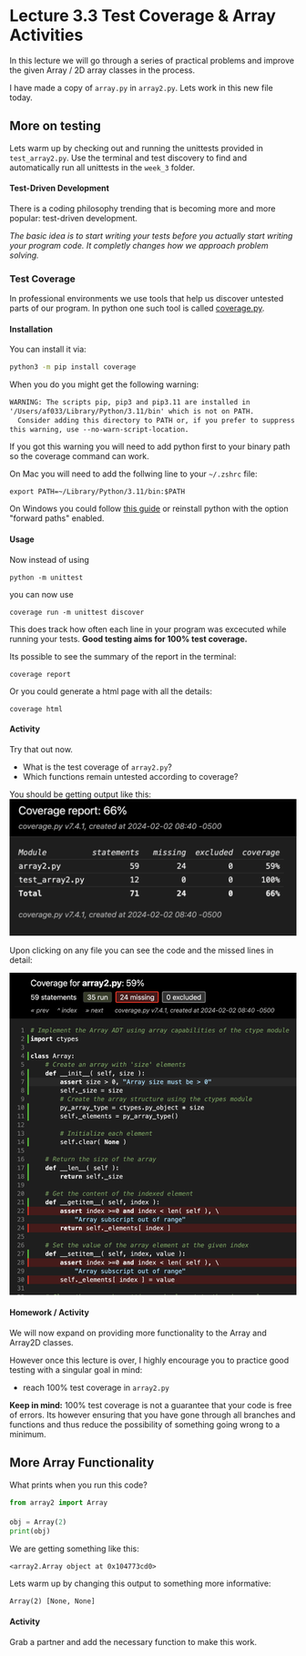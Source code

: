 # Lecture 3.3 Test Coverage & Array Activities

In this lecture we will go through a series of practical problems and improve the given Array / 2D array classes in the process.

I have made a copy of `array.py` in `array2.py`. Lets work in this new file today.

## More on testing

Lets warm up by checking out and running the unittests provided in `test_array2.py`. Use the terminal and test discovery to find and automatically run all unittests in the `week_3` folder.

#### Test-Driven Development
There is a coding philosophy trending that is becoming more and more popular: test-driven development.

_The basic idea is to start writing your tests before you actually start writing your program code. It completly changes how we approach problem solving._

### Test Coverage
In professional environments we use tools that help us discover untested parts of our program. In python one such tool is called [coverage.py](https://coverage.readthedocs.io/en/7.4.1/).


#### Installation
You can install it via:
```bash
python3 -m pip install coverage
```

When you do you might get the following warning:
```
WARNING: The scripts pip, pip3 and pip3.11 are installed in '/Users/af033/Library/Python/3.11/bin' which is not on PATH.
  Consider adding this directory to PATH or, if you prefer to suppress this warning, use --no-warn-script-location.
```

If you got this warning you will need to add python first to your binary path so the coverage command can work.

On Mac you will need to add the follwing line to your `~/.zshrc` file:
```
export PATH=~/Library/Python/3.11/bin:$PATH
```
On Windows you could follow [this guide](https://helpdeskgeek.com/windows-10/add-windows-path-environment-variable/) or reinstall python with the option "forward paths" enabled.

#### Usage
Now instead of using
```
python -m unittest
```
you can now use
```
coverage run -m unittest discover
```

This does track how often each line in your program was excecuted while running your tests. **Good testing aims for 100% test coverage.**

Its possible to see the summary of the report in the terminal:
```
coverage report
```

Or you could generate a html page with all the details:
```
coverage html
```

#### Activity
Try that out now.
- What is the test coverage of `array2.py`?
- Which functions remain untested according to coverage?

You should be getting output like this:
![](images/coverage1.png)

Upon clicking on any file you can see the code and the missed lines in detail:

![](images/coverage2.png)

#### Homework / Activity
We will now expand on providing more functionality to the Array and Array2D classes.

However once this lecture is over, I highly encourage you to practice good testing with a singular goal in mind:
- reach 100% test coverage in  `array2.py`

**Keep in mind:** 100% test coverage is not a guarantee that your code is free of errors. Its however ensuring that you have gone through all branches and functions and thus reduce the possibility of something going wrong to a minimum.


## More Array Functionality
What prints when you run this code?
```python
from array2 import Array

obj = Array(2)
print(obj)
```
We are getting something like this:
```
<array2.Array object at 0x104773cd0>
```

Lets warm up by changing this output to something more informative:
```
Array(2) [None, None]
```

#### Activity
Grab a partner and add the necessary function to make this work.
